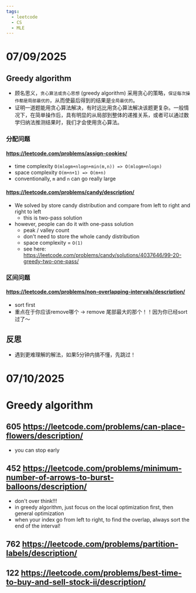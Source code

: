 ```yaml
---
tags:
  - leetcode
  - CS
  - MLE
---
```

# 07/09/2025
## Greedy algorithm 
- 顾名思义，`贪心算法或贪心思想` (greedy algorithm) 采用贪心的策略，`保证每次操作都是局部最优的`，从而使最后得到的结果是`全局最优的`。
- 证明一道题能用贪心算法解决，有时远比用贪心算法解决该题更复杂。一般情况下，在简单操作后，具有明显的从局部到整体的递推关系，或者可以通过数学归纳法推测结果时，我们才会使用贪心算法。
### 分配问题
#### https://leetcode.com/problems/assign-cookies/
- time complexity `O(mlogm+nlogn+min(m,n)) => O(mlogm+nlogn)`
- space complexity `O(m+n+1) => O(m+n)`
- conventionally, `m` and `n` can go really large
#### https://leetcode.com/problems/candy/description/
- We solved by store candy distribution and compare from left to right and right to left
	- this is two-pass solution
- however, people can do it with one-pass solution 
	- peak / valley count
	- don't need to store the whole candy distribution
	- space complexity  = `O(1)`
	- see here: https://leetcode.com/problems/candy/solutions/4037646/99-20-greedy-two-one-pass/
### 区间问题
#### https://leetcode.com/problems/non-overlapping-intervals/description/
- sort first
- 重点在于你应该remove哪个 -> remove 尾部最大的那个！！因为你已经sort过了～
## 反思
- 遇到更难理解的解法，如果5分钟内搞不懂，先跳过！

# 07/10/2025
# Greedy algorithm
## 605 https://leetcode.com/problems/can-place-flowers/description/
- you can stop early
## 452 https://leetcode.com/problems/minimum-number-of-arrows-to-burst-balloons/description/
- don't over think!!!
- in greedy algorithm, just focus on the local optimization first, then general optimization
- when your index go from left to right, to find the overlap, always sort the end of the interval!
## 762 https://leetcode.com/problems/partition-labels/description/
## 122 https://leetcode.com/problems/best-time-to-buy-and-sell-stock-ii/description/

